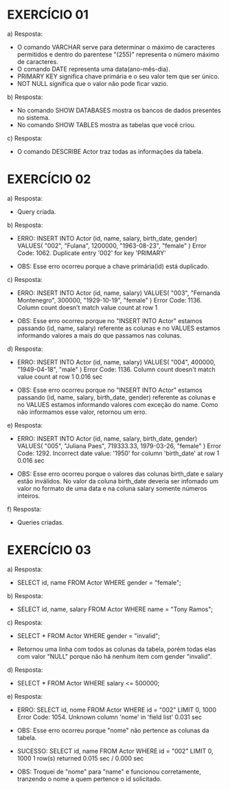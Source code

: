# EXERCÍCIO 01

a) Resposta: 
- O comando VARCHAR serve para determinar o máximo de caracteres permitidos e dentro do parentese "(255)" representa o número máximo de caracteres.
- O comando DATE representa uma data(ano-mês-dia).
- PRIMARY KEY significa chave primária e o seu valor tem que ser único.
- NOT NULL significa que o valor não pode ficar vazio.


b) Resposta: 
- No comando SHOW DATABASES mostra os bancos de dados presentes no sistema.
- No comando SHOW TABLES mostra as tabelas que você criou.


c) Resposta: 
- O comando DESCRIBE Actor traz todas as informações da tabela.


# EXERCÍCIO 02

a) Resposta: 
 - Query criada.


b) Resposta: 
 - ERRO: INSERT INTO Actor (id, name, salary, birth_date, gender) VALUES(   "002",   "Fulana",   1200000,   "1963-08-23",   "female"   )	Error Code: 1062. Duplicate entry '002' for key 'PRIMARY'
 * OBS: Esse erro ocorreu porque a chave primária(id) está duplicado.


c) Resposta: 
 - ERRO: INSERT INTO Actor (id, name, salary) VALUES(   "003",   "Fernanda Montenegro",   300000,   "1929-10-19",   "female"   )	Error Code: 1136. Column count doesn't match value count at row 1

 * OBS: Esse erro ocorreu porque no "INSERT INTO Actor" estamos passando (id, name, salary) referente as colunas e no VALUES estamos informando valores a mais do que passamos nas colunas. 


d) Resposta: 
   - ERRO: INSERT INTO Actor (id, name, salary) VALUES(   "004",   400000,   "1949-04-18",   "male"   )	Error Code: 1136. Column count doesn't match value count at row 1	0.016 sec

   * OBS: Esse erro ocorreu porque no "INSERT INTO Actor" estamos passando (id, name, salary, birth_date, gender) referente as colunas e no VALUES estamos informando valores com exceção do name. Como não informamos esse valor, retornou um erro.


e) Resposta: 
 - ERRO: INSERT INTO Actor (id, name, salary, birth_date, gender) VALUES(   "005",   "Juliana Paes",   719333.33,   1979-03-26,   "female"   )	Error Code: 1292. Incorrect date value: '1950' for column 'birth_date' at row 1	0.016 sec

 * OBS: Esse erro ocorreu porque o valores das colunas birth_date e salary estão inválidos. No valor da coluna birth_date deveria ser infomado um valor no formato de uma data e na coluna salary somente números inteiros. 


f) Resposta: 
 - Queries criadas.



 # EXERCÍCIO 03


a) Resposta:
  - SELECT id, name 
    FROM Actor 
    WHERE gender = "female";


b) Resposta: 
 - SELECT id, name, salary
   FROM Actor
   WHERE name = "Tony Ramos";


c) Resposta: 
 - SELECT *
   FROM Actor
   WHERE gender = "invalid";

 - Retornou uma linha com todos as colunas da tabela, porém todas elas com valor "NULL" porque não há nenhum item com gender "invalid".


 d) Resposta: 
 - SELECT *
   FROM Actor
   WHERE salary <= 500000;


e) Resposta: 
  - ERRO: SELECT id, nome FROM Actor WHERE id = "002" LIMIT 0, 1000	Error Code: 1054. Unknown column 'nome' in 'field list'	0.031 sec

  * OBS: Esse erro ocorreu porque "nome" não pertence as colunas da tabela.

  - SUCESSO: SELECT id, name FROM Actor WHERE id = "002" LIMIT 0, 1000	1 row(s) returned	0.015 sec / 0.000 sec

  * OBS: Troquei de "nome" para "name" e funcionou corretamente, tranzendo o nome a quem pertence o id solicitado.
















